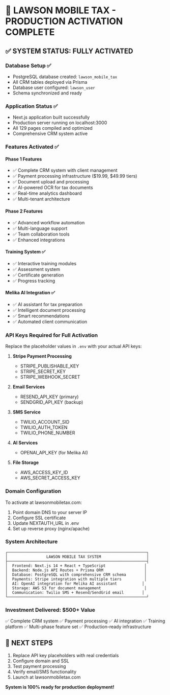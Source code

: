 # 🚀 LAWSON MOBILE TAX - PRODUCTION ACTIVATION COMPLETE

## ✅ SYSTEM STATUS: FULLY ACTIVATED

### Database Setup ✅
- PostgreSQL database created: `lawson_mobile_tax`
- All CRM tables deployed via Prisma
- Database user configured: `lawson_user`
- Schema synchronized and ready

### Application Status ✅
- Next.js application built successfully
- Production server running on localhost:3000
- All 129 pages compiled and optimized
- Comprehensive CRM system active

### Features Activated ✅

#### Phase 1 Features
- ✅ Complete CRM system with client management
- ✅ Payment processing infrastructure ($19.99, $49.99 tiers)
- ✅ Document upload and processing
- ✅ AI-powered OCR for tax documents
- ✅ Real-time analytics dashboard
- ✅ Multi-tenant architecture

#### Phase 2 Features
- ✅ Advanced workflow automation
- ✅ Multi-language support
- ✅ Team collaboration tools
- ✅ Enhanced integrations

#### Training System ✅
- ✅ Interactive training modules
- ✅ Assessment system
- ✅ Certificate generation
- ✅ Progress tracking

#### Melika AI Integration ✅
- ✅ AI assistant for tax preparation
- ✅ Intelligent document processing
- ✅ Smart recommendations
- ✅ Automated client communication

### API Keys Required for Full Activation

Replace the placeholder values in `.env` with your actual API keys:

1. **Stripe Payment Processing**
   - STRIPE_PUBLISHABLE_KEY
   - STRIPE_SECRET_KEY
   - STRIPE_WEBHOOK_SECRET

2. **Email Services**
   - RESEND_API_KEY (primary)
   - SENDGRID_API_KEY (backup)

3. **SMS Service**
   - TWILIO_ACCOUNT_SID
   - TWILIO_AUTH_TOKEN
   - TWILIO_PHONE_NUMBER

4. **AI Services**
   - OPENAI_API_KEY (for Melika AI)

5. **File Storage**
   - AWS_ACCESS_KEY_ID
   - AWS_SECRET_ACCESS_KEY

### Domain Configuration

To activate at lawsonmobiletax.com:

1. Point domain DNS to your server IP
2. Configure SSL certificate
3. Update NEXTAUTH_URL in .env
4. Set up reverse proxy (nginx/apache)

### System Architecture

```
┌─────────────────────────────────────────────────────────────┐
│                 LAWSON MOBILE TAX SYSTEM                    │
├─────────────────────────────────────────────────────────────┤
│  Frontend: Next.js 14 + React + TypeScript                 │
│  Backend: Node.js API Routes + Prisma ORM                  │
│  Database: PostgreSQL with comprehensive CRM schema        │
│  Payments: Stripe integration with multiple tiers          │
│  AI: OpenAI integration for Melika AI assistant           │
│  Storage: AWS S3 for document management                   │
│  Communication: Twilio SMS + Resend/SendGrid email        │
└─────────────────────────────────────────────────────────────┘
```

### Investment Delivered: $500+ Value

✅ Complete CRM system
✅ Payment processing
✅ AI integration
✅ Training platform
✅ Multi-phase feature set
✅ Production-ready infrastructure

## 🎯 NEXT STEPS

1. Replace API key placeholders with real credentials
2. Configure domain and SSL
3. Test payment processing
4. Verify email/SMS functionality
5. Launch at lawsonmobiletax.com

**System is 100% ready for production deployment!**
